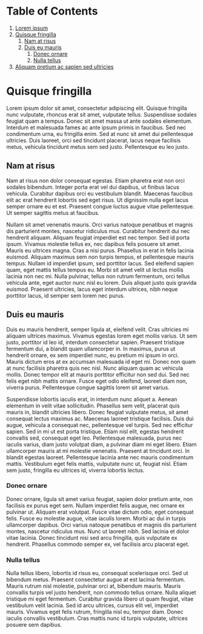 <!-- TOC -->
# Table of Contents
1. [Lorem ipsum](ch01.md)
2. [Quisque fringilla](ch02.md)
	1. [Nam at risus](#nam-at-risus)
	2. [Duis eu mauris](#duis-eu-mauris)
		1. [Donec ornare](#donec-ornare)
		2. [Nulla tellus](#nulla-tellus)
3. [Aliquam pretium ac sapien sed ultricies](ch03.md)
<!-- /TOC -->
# Quisque fringilla

Lorem ipsum dolor sit amet, consectetur adipiscing elit. Quisque fringilla nunc vulputate, rhoncus erat sit amet, vulputate tellus. Suspendisse sodales feugiat quam a tempus. Donec sit amet massa ut ante sodales elementum. Interdum et malesuada fames ac ante ipsum primis in faucibus. Sed nec condimentum urna, eu fringilla enim. Sed at nunc sit amet dui pellentesque ultricies. Duis laoreet, orci sed tincidunt placerat, lacus neque facilisis metus, vehicula tincidunt metus sem sed justo. Pellentesque eu leo justo.

## Nam at risus
Nam at risus non dolor consequat egestas. Etiam pharetra erat non orci sodales bibendum. Integer porta erat vel dui dapibus, ut finibus lacus vehicula. Curabitur dapibus orci eu vestibulum blandit. Maecenas faucibus elit ac erat hendrerit lobortis sed eget risus. Ut dignissim nulla eget lacus semper ornare eu et est. Praesent congue luctus augue vitae pellentesque. Ut semper sagittis metus at faucibus.

Nullam sit amet venenatis mauris. Orci varius natoque penatibus et magnis dis parturient montes, nascetur ridiculus mus. Curabitur hendrerit dui nec hendrerit aliquam. Aliquam feugiat imperdiet est nec tempor. Sed id porta ipsum. Vivamus molestie tellus ex, nec dapibus felis posuere sit amet. Mauris eu ultrices magna. Cras a nisi purus. Phasellus in erat in felis lacinia euismod. Aliquam maximus sem non turpis tempus, et pellentesque mauris tempus. Nullam id imperdiet ipsum, sed porttitor lacus. Sed eleifend sapien quam, eget mattis tellus tempus eu. Morbi sit amet velit ut lectus mollis lacinia non nec mi. Nulla pulvinar, tellus non rutrum fermentum, orci tellus vehicula ante, eget auctor nunc nisl eu lorem. Duis aliquet justo quis gravida euismod. Praesent ultricies, lacus eget interdum ultrices, nibh neque porttitor lacus, id semper sem lorem nec purus.

## Duis eu mauris
Duis eu mauris hendrerit, semper ligula at, eleifend velit. Cras ultricies mi aliquam ultrices maximus. Vivamus egestas lorem eget mollis varius. Ut sem justo, porttitor id leo id, interdum consectetur sapien. Praesent tristique fermentum dui, a blandit quam ullamcorper in. In maximus, purus ut hendrerit ornare, ex sem imperdiet nunc, eu pretium mi ipsum in orci. Mauris dictum eros at ex accumsan malesuada id eget mi. Donec non quam at nunc facilisis pharetra quis nec nisl. Nunc aliquam quam ac vehicula mollis. Donec tempor elit at mauris porttitor efficitur non sed dui. Sed nec felis eget nibh mattis ornare. Fusce eget odio eleifend, laoreet diam non, viverra purus. Pellentesque congue sagittis lorem sit amet varius.

Suspendisse lobortis iaculis erat, in interdum nunc aliquet a. Aenean elementum in velit vitae sollicitudin. Phasellus sem velit, placerat quis mauris in, blandit ultricies libero. Donec feugiat vulputate metus, sit amet consequat lectus maximus ac. Maecenas laoreet tristique facilisis. Duis dui augue, vehicula a consequat nec, pellentesque vel turpis. Sed nec efficitur sapien. Sed in mi ut est porta tristique. Etiam nisl elit, egestas hendrerit convallis sed, consequat eget leo. Pellentesque malesuada, purus nec iaculis varius, diam justo volutpat diam, a pulvinar diam mi eget libero. Etiam ullamcorper mauris at mi molestie venenatis. Praesent at tincidunt orci. In blandit egestas laoreet. Pellentesque lacinia ante nec mauris condimentum mattis. Vestibulum eget felis mattis, vulputate nunc ut, feugiat nisl. Etiam sem justo, fringilla eu ultrices id, viverra lobortis lectus.

### Donec ornare
Donec ornare, ligula sit amet varius feugiat, sapien dolor pretium ante, non facilisis ex purus eget sem. Nullam imperdiet felis augue, nec ornare ex pulvinar ut. Aliquam erat volutpat. Fusce vitae dictum odio, eget consequat felis. Fusce eu molestie augue, vitae iaculis lorem. Morbi ac dui in turpis ullamcorper dapibus. Orci varius natoque penatibus et magnis dis parturient montes, nascetur ridiculus mus. Nunc ut laoreet nibh. Sed lacinia et dolor vitae lacinia. Donec tincidunt nisi sed arcu fringilla, quis vulputate ex hendrerit. Phasellus commodo semper ex, vel facilisis arcu placerat eget.

### Nulla tellus
Nulla tellus libero, lobortis id risus eu, consequat scelerisque orci. Sed ut bibendum metus. Praesent consectetur augue at est lacinia fermentum. Mauris rutrum nisl molestie, pulvinar orci at, bibendum mauris. Mauris convallis turpis vel justo hendrerit, non commodo tellus ornare. Nulla aliquet tristique mi eget fermentum. Curabitur gravida libero ut quam feugiat, vitae vestibulum velit lacinia. Sed id arcu ultrices, cursus elit vel, imperdiet mauris. Vivamus eget felis rutrum, fringilla nisl eu, tempor diam. Donec iaculis convallis vestibulum. Cras mattis nunc id turpis vulputate, ultrices posuere sem dapibus. 
